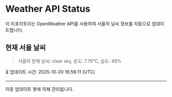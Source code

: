 
# Weather API Status

이 리포지토리는 OpenWeather API를 사용하여 서울의 날씨 정보를 자동으로 업데이트합니다.

## 현재 서울 날씨
> 서울의 현재 날씨: clear sky, 온도: 7.76°C, 습도: 49%

⏳ 업데이트 시간: 2025-10-20 16:56:11 (UTC)

---
자동 업데이트 봇에 의해 관리됩니다.
